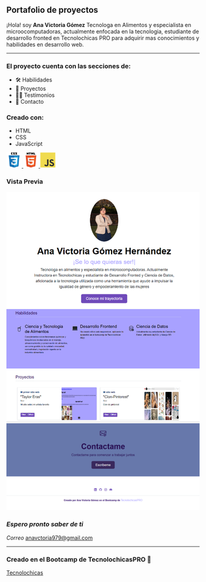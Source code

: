 <!-- ## para titulos -->
## Portafolio de proyectos
<!-- para negritas -->
¡Hola! soy **Ana Victoria Gómez** Tecnologa en Alimentos y especialista en microocomputadoras, actualmente enfocada en la tecnologia, estudiante de desarrollo fronted en Tecnolochicas PRO para adquirir mas conocimientos y habilidades en desarrollo web.
______
### El proyecto cuenta con las secciones de:

- 🛠 Habilidades 
- 📔 Proyectos
- 👩‍💼 Testimonios
- 📧 Contacto

### Creado con:

- HTML
- CSS
- JavaScript

<a href="https://www.w3schools.com/css/" target="_blank"> <img src="https://raw.githubusercontent.com/devicons/devicon/master/icons/css3/css3-original-wordmark.svg" alt="css3" width="40" height="40"/> </a>
<a href="https://www.w3.org/html/" target="_blank"> <img src="https://raw.githubusercontent.com/devicons/devicon/master/icons/html5/html5-original-wordmark.svg" alt="html5" width="40" height="40"/> </a>
<a href="https://developer.mozilla.org/en-US/docs/Web/JavaScript" target="_blank"> <img src="https://raw.githubusercontent.com/devicons/devicon/master/icons/javascript/javascript-original.svg" alt="javascript" width="40" height="40"/> </a>

### Vista Previa
![Proyecto](assets/capportafolio1.png)
![Proyecto](assets/habilidades.png)
![Proyecto](assets/capcontacto.png)

### *Espero pronto saber de ti*

*Correo* [anavctoria979@gmail.com](mailto:anavctoria979@gmail.com)
______
### Creado en el Bootcamp de TecnolochicasPRO 💜
[Tecnolochicas](https://tecnolochicas.mx/)

